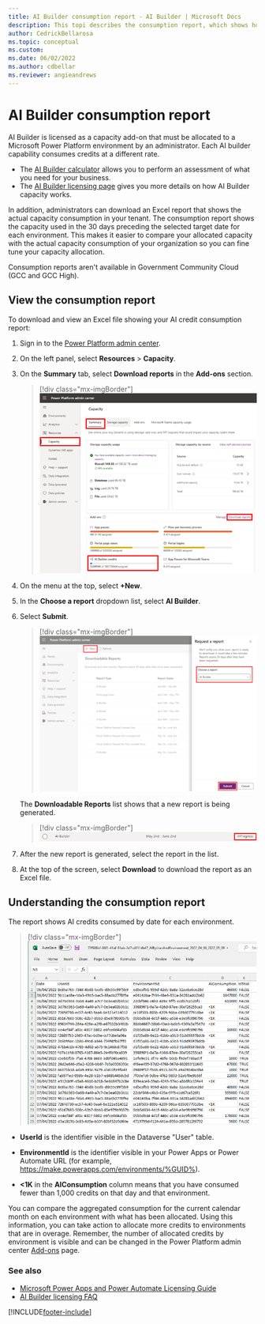 ```yaml
---
title: AI Builder consumption report - AI Builder | Microsoft Docs
description: This topi describes the consumption report, which shows how your AI credits are being used in the Microsoft Power Platform admin center.
author: CedrickBellarosa
ms.topic: conceptual
ms.custom: 
ms.date: 06/02/2022
ms.author: cdbellar
ms.reviewer: angieandrews
---
```


# AI Builder consumption report

AI Builder is licensed as a capacity add-on that must be allocated to a Microsoft Power Platform environment by an administrator. Each AI builder capability consumes credits at a different rate.

- The [AI Builder calculator](https://flow.microsoft.com/ai-builder-calculator/) allows you to perform an assessment of what you need for your business.
- The [AI Builder licensing page](administer-licensing.md) gives you more details on how AI Builder capacity works.

In addition, administrators can download an Excel report that shows the actual capacity consumption in your tenant. The consumption report shows the capacity used in the 30 days preceding the selected target date for each environment. This makes it easier to compare your allocated capacity with the actual capacity consumption of your organization so you can fine tune your capacity allocation.

Consumption reports aren't available in Government Community Cloud (GCC and GCC High).

## View the consumption report

To download and view an Excel file showing your AI credit consumption report:

1. Sign in to the [Power Platform admin center](https://admin.powerplatform.microsoft.com/).

1. On the left panel, select **Resources** > **Capacity**.

1. On the **Summary** tab, select **Download reports** in the **Add-ons** section.

    > [!div class="mx-imgBorder"]
    > ![Screenshot of the Power Platform admin center capacity screen.](media/ppac-capacity-screen.png "AI Builder credits is located in the 'Add-ons' section")

1. On the menu at the top, select **+New**.

1. In the **Choose a report** dropdown list, select **AI Builder**.

1. Select **Submit**.

    > [!div class="mx-imgBorder"]
    > ![Screenshot of Request a report.](media/administer-consumption-report/download-consumption.png "Request a report")

    The **Downloadable Reports** list shows that a new report is being generated.

    > [!div class="mx-imgBorder"]
    > ![Screenshot of a report being generated.](media/administer-consumption-report/in-progress.png "A report being generated")

1. After the new report is generated, select the report in the list.

1. At the top of the screen, select **Download** to download the report as an Excel file.

## Understanding the consumption report

The report shows AI credits consumed by date for each environment.

 > [!div class="mx-imgBorder"]
 > ![Screenshot of an Excel file showing your consumption.](media/administer-consumption-report/consumption-excel.png "Excel file showing your consumption")

- **UserId** is the identifier visible in the Dataverse "User" table.
- **EnvironmentId** is the identifier visible in your Power Apps or Power Automate URL (for example, https://make.powerapps.com/environments/%GUID%).

- **<1K** in the **AIConsumption** column means that you have consumed fewer than 1,000 credits on that day and that environment.

You can compare the aggregated consumption for the current calendar month on each environment with what has been allocated. Using this information, you can take action to allocate more credits to environments that are in overage. Remember, the number of allocated credits by environment is visible and can be changed in the Power Platform admin center [Add-ons](https://admin.powerplatform.microsoft.com/resources/capacity#add-ons) page.

### See also

- [Microsoft Power Apps and Power Automate Licensing Guide](https://go.microsoft.com/fwlink/?LinkId=2085130)<br/>
- [AI Builder licensing FAQ](/power-platform/admin/powerapps-flow-licensing-faq#ai-builder)

[!INCLUDE[footer-include](includes/footer-banner.md)]
